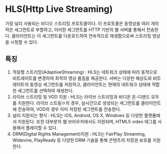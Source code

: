 # HLS(Http Live Streaming)

가장 널리 사용되는 비디오 스트리밍 프로토콜이다. 이 프로토콜은 동영상을 여러 개의 작은 세그먼트로 부할하고, 
이러한 세그먼트를 HTTP 기반의 웹 서버를 통해서 전송한다. 클라이언트는 이 세그먼트를 다운로드하여 연속적으로 재생함으로써
스트리밍 영상을 시청할 수 있다.


## 특징

1. 적응형 스트리밍(AdaptiveStreaming) : HLS는 네트워크 상태에 따라 동적으로 비트레이트를 변경하여 최적의 영상 품질을 제공한다. 서버는 다양한 해상도와 비트레이트의 동영상 세그먼트를 저장하고, 클라이언트는 현재의 네트워크 상태에 적합한 세그먼트를 선택하여 재생한다.
2. 라이브 스트리밍 및 VOD 지원 : HLS는 라이브 스트리밍과 비디온 온-디맨드 모두를 지원한다. 라이브 스트림ㅇ의 경우, 실시간으로 생성되는 세그먼트를 클라이언트에 전송하여, VOD의 경우 이미 저장된 세그먼트를 전송한다.
3. 널리 지원되는 형식 : HLS는 iOS, Android, OS X, Windows 등 다양한 플랫폼에서 지원된다. 또한 대부분의 웹 브라우저에서도 지원되며, HTML5 video 태그를 사용해서 플레이할 수 있다.
4. DRM(Digital Rights Management)지원 : HLS는 FairPlay Streaming, Widevine, PlayReady 등 다양한 DRM 기술을 통해 콘텐츠의 저장권 보호를 지원한다.
                        